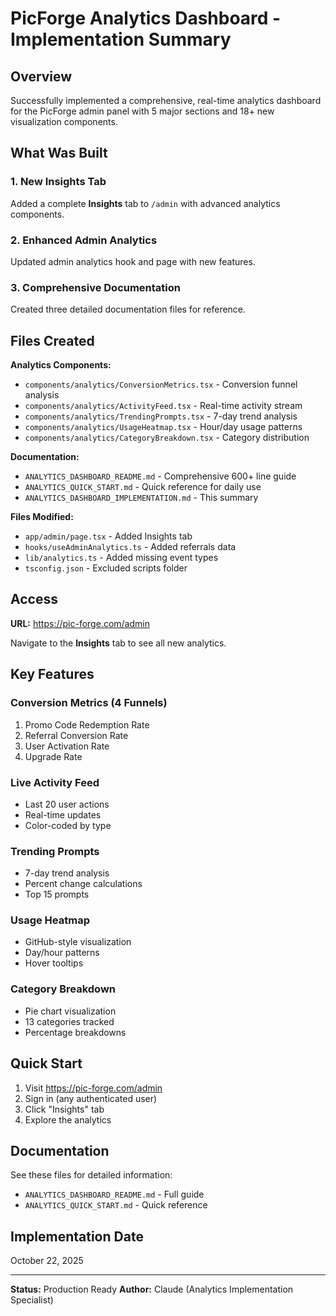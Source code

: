 # PicForge Analytics Dashboard - Implementation Summary

## Overview

Successfully implemented a comprehensive, real-time analytics dashboard for the PicForge admin panel with 5 major sections and 18+ new visualization components.

## What Was Built

### 1. New Insights Tab

Added a complete **Insights** tab to `/admin` with advanced analytics components.

### 2. Enhanced Admin Analytics

Updated admin analytics hook and page with new features.

### 3. Comprehensive Documentation

Created three detailed documentation files for reference.

## Files Created

**Analytics Components:**
- `components/analytics/ConversionMetrics.tsx` - Conversion funnel analysis
- `components/analytics/ActivityFeed.tsx` - Real-time activity stream
- `components/analytics/TrendingPrompts.tsx` - 7-day trend analysis  
- `components/analytics/UsageHeatmap.tsx` - Hour/day usage patterns
- `components/analytics/CategoryBreakdown.tsx` - Category distribution

**Documentation:**
- `ANALYTICS_DASHBOARD_README.md` - Comprehensive 600+ line guide
- `ANALYTICS_QUICK_START.md` - Quick reference for daily use
- `ANALYTICS_DASHBOARD_IMPLEMENTATION.md` - This summary

**Files Modified:**
- `app/admin/page.tsx` - Added Insights tab
- `hooks/useAdminAnalytics.ts` - Added referrals data
- `lib/analytics.ts` - Added missing event types
- `tsconfig.json` - Excluded scripts folder

## Access

**URL:** https://pic-forge.com/admin

Navigate to the **Insights** tab to see all new analytics.

## Key Features

### Conversion Metrics (4 Funnels)
1. Promo Code Redemption Rate
2. Referral Conversion Rate
3. User Activation Rate
4. Upgrade Rate

### Live Activity Feed
- Last 20 user actions
- Real-time updates
- Color-coded by type

### Trending Prompts
- 7-day trend analysis
- Percent change calculations
- Top 15 prompts

### Usage Heatmap
- GitHub-style visualization
- Day/hour patterns
- Hover tooltips

### Category Breakdown
- Pie chart visualization
- 13 categories tracked
- Percentage breakdowns

## Quick Start

1. Visit https://pic-forge.com/admin
2. Sign in (any authenticated user)
3. Click "Insights" tab
4. Explore the analytics

## Documentation

See these files for detailed information:
- `ANALYTICS_DASHBOARD_README.md` - Full guide
- `ANALYTICS_QUICK_START.md` - Quick reference

## Implementation Date

October 22, 2025

---

**Status:** Production Ready
**Author:** Claude (Analytics Implementation Specialist)
